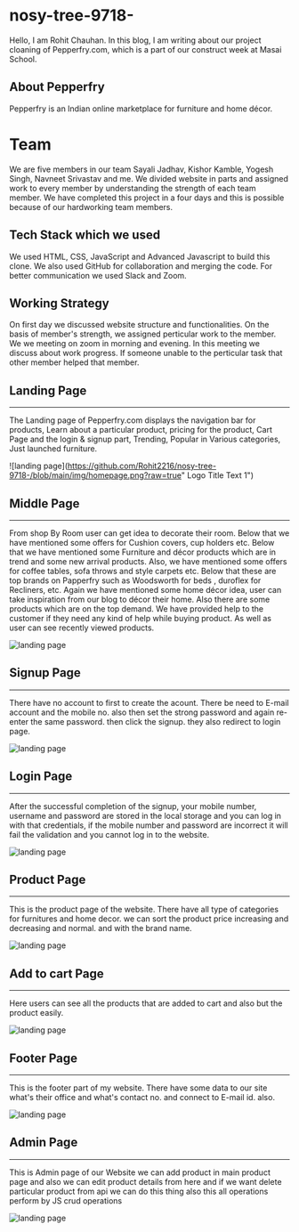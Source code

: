 # nosy-tree-9718-

Hello, I am Rohit Chauhan. In this blog, I am writing about our project cloaning of Pepperfry.com, which is a part of our construct week at Masai School.

## About Pepperfry
Pepperfry is an Indian online marketplace for furniture and home décor.

# Team
We are five members in our team Sayali Jadhav, Kishor Kamble, Yogesh Singh, Navneet Srivastav and me. We divided website in parts and assigned work to every member by understanding the strength of each team member. We have completed this project in a four days and this is possible because of our hardworking team members.

## Tech Stack which we used
We used HTML, CSS, JavaScript and Advanced Javascript to build this clone. We also used GitHub for collaboration and merging the code. For better communication we used Slack and Zoom.

## Working Strategy
On first day we discussed website structure and functionalities. On the basis of member's strength, we assigned perticular work to the member. We we meeting on zoom in morning and evening. In this meeting we discuss about work progress. If someone unable to the perticular task that other member helped that member.


## Landing Page
-----

The Landing page of Pepperfry.com displays the navigation bar for products, Learn about a particular product, pricing for the product, Cart Page and the login & signup part, Trending, Popular in Various categories, Just launched furniture.


![landing page](https://github.com/Rohit2216/nosy-tree-9718-/blob/main/img/homepage.png?raw=true" Logo Title Text 1")


## Middle Page
-----

From shop By Room user can get idea to decorate their room. Below that we have mentioned some offers for Cushion covers, cup holders etc. Below that we have mentioned some Furniture and décor products which are in trend and some new arrival products. Also, we have mentioned some offers for coffee tables, sofa throws and style carpets etc. Below that these are top brands on Papperfry such as Woodsworth for beds , duroflex for Recliners, etc. Again we have mentioned some home décor idea, user can take inspiration from our blog to décor their home. Also there are some products which are on the top demand. We have provided help to the customer if they need any kind of help while buying product. As well as user can see recently viewed products.


![landing page](https://github.com/Rohit2216/nosy-tree-9718-/blob/main/img/middle.png?raw=true  "Logo Title Text 1")


## Signup Page
-----

There have no account to first to create the acount. There be need to E-mail account  and the mobile no. also then set the strong password  and again re-enter the same password. then click the signup. they also redirect to  login page.

![landing page](https://github.com/Rohit2216/nosy-tree-9718-/blob/day-5/img/signup.png?raw=true "Logo Title Text 1")


## Login Page
-----

After the successful completion of the signup, your mobile number, username and password are stored in the local storage and you can log in with that credentials, if the mobile number and password are incorrect it will fail the validation and you cannot log in to the website.

![landing page](https://github.com/Rohit2216/nosy-tree-9718-/blob/day-5/img/login.png?raw=true "Logo Title Text 1")


## Product Page
-----

This is the product page of the website. There have all type of categories for furnitures and home decor. we can sort the product price increasing and decreasing and normal. and with the brand name.

![landing page](https://github.com/Rohit2216/nosy-tree-9718-/blob/main/img/product.png?raw=true "Logo Title Text 1")


## Add to cart Page
-----

Here users can see all the products that are added to cart and also but the product easily.

![landing page](https://github.com/Rohit2216/nosy-tree-9718-/blob/main/img/add%20to%20cart.png?raw=true "Logo Title Text 1")

## Footer Page
------

This is the footer part of my website. There have some data to  our site what's their office and what's contact no. and connect to E-mail id. also.

![landing page](https://github.com/Rohit2216/nosy-tree-9718-/blob/day-5/img/footer.png?raw=true  "Logo Title Text 1")


## Admin Page
------

This is Admin page of our Website we can add product in main product page and also we can edit product details from here and if we want delete particular product from api we can do this thing also this all operations perform by JS crud operations

![landing page](https://github.com/Rohit2216/nosy-tree-9718-/blob/main/img/admin.png?raw=true  "Logo Title Text 1")


